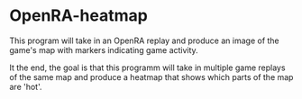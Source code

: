 # OpenRA-heatmap

This program will take in an OpenRA replay and produce an image of the game's map with markers indicating game activity.

It the end, the goal is that this programm will take in multiple game replays of the same map and produce a heatmap that shows which parts of the map are 'hot'.
